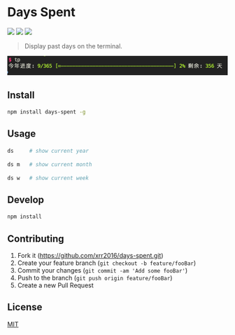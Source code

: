 # Days Spent

![](https://img.shields.io/github/issues/xrr2016/days-spent.svg?style=popout-square) ![](https://img.shields.io/github/forks/xrr2016/days-spent.svg?style=popout-square) ![](https://img.shields.io/github/stars/xrr2016/days-spent.svg?style=popout-square)

> Display past days on the terminal.

![](./assets/demo.jpg)

## Install

```sh
npm install days-spent -g
```

## Usage

```sh
ds     # show current year
```

```sh
ds m   # show current month
```

```sh
ds w   # show current week
```

## Develop

```sh
npm install
```

## Contributing

1. Fork it (<https://github.com/xrr2016/days-spent.git>)
2. Create your feature branch (`git checkout -b feature/fooBar`)
3. Commit your changes (`git commit -am 'Add some fooBar'`)
4. Push to the branch (`git push origin feature/fooBar`)
5. Create a new Pull Request

## License

[MIT](LICENSE)
